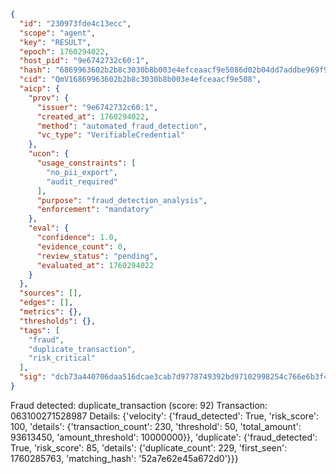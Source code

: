```json
{
  "id": "230973fde4c13ecc",
  "scope": "agent",
  "key": "RESULT",
  "epoch": 1760294022,
  "host_pid": "9e6742732c60:1",
  "hash": "6869963602b2b8c3030b8b003e4efceaacf9e5086d02b04dd7addbe969f99ff9",
  "cid": "QmV16869963602b2b8c3030b8b003e4efceaacf9e508",
  "aicp": {
    "prov": {
      "issuer": "9e6742732c60:1",
      "created_at": 1760294022,
      "method": "automated_fraud_detection",
      "vc_type": "VerifiableCredential"
    },
    "ucon": {
      "usage_constraints": [
        "no_pii_export",
        "audit_required"
      ],
      "purpose": "fraud_detection_analysis",
      "enforcement": "mandatory"
    },
    "eval": {
      "confidence": 1.0,
      "evidence_count": 0,
      "review_status": "pending",
      "evaluated_at": 1760294022
    }
  },
  "sources": [],
  "edges": [],
  "metrics": {},
  "thresholds": {},
  "tags": [
    "fraud",
    "duplicate_transaction",
    "risk_critical"
  ],
  "sig": "dcb73a440706daa516dcae3cab7d9778749392bd97102998254c766e6b3f4f52"
}
```

Fraud detected: duplicate_transaction (score: 92)
Transaction: 063100271528987
Details: {'velocity': {'fraud_detected': True, 'risk_score': 100, 'details': {'transaction_count': 230, 'threshold': 50, 'total_amount': 93613450, 'amount_threshold': 10000000}}, 'duplicate': {'fraud_detected': True, 'risk_score': 85, 'details': {'duplicate_count': 229, 'first_seen': 1760285763, 'matching_hash': '52a7e62e45a672d0'}}}